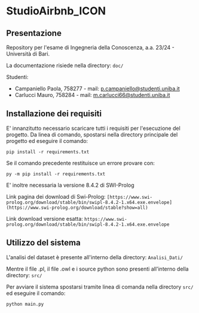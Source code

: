 # StudioAirbnb_ICON

## Presentazione
Repository per l'esame di Ingegneria della Conoscenza, a.a. 23/24 - Università di Bari.

La documentazione risiede nella directory: ```doc/```

Studenti:
* Campaniello Paola, 758277 - mail: p.campaniello@studenti.uniba.it
* Carlucci Mauro, 758284 - mail: m.carlucci66@studenti.uniba.it


## Installazione dei requisiti
E' innanzitutto necessario scaricare tutti i requisiti per l'esecuzione del progetto. 
Da linea di comando, spostarsi nella directory principale del progetto ed eseguire il comando:

```pip install -r requirements.txt```

Se il comando precedente restituisce un errore provare con:

```py -m pip install -r requirements.txt```

E' inoltre necessaria la versione 8.4.2 di SWI-Prolog

Link pagina dei download di Swi-Prolog: ```[https://www.swi-prolog.org/download/stable/bin/swipl-8.4.2-1.x64.exe.envelope](https://www.swi-prolog.org/download/stable?show=all)```

Link download versione esatta: ```https://www.swi-prolog.org/download/stable/bin/swipl-8.4.2-1.x64.exe.envelope```


## Utilizzo del sistema
L'analisi del dataset è presente all'interno della directory: ```Analisi_Dati/```

Mentre il file .pl, il file .owl e i source python sono presenti all'interno della directory: ```src/```

Per avviare il sistema spostarsi tramite linea di comanda nella directory ```src/``` 
ed eseguire il comando:

  ```python main.py```

  
